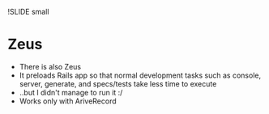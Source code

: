 !SLIDE small

# Zeus

* There is also Zeus
* It preloads Rails app so that normal development tasks such as console, server, generate, and specs/tests take less time to execute
* ..but I didn't manage to run it :/
* Works only with AriveRecord 
